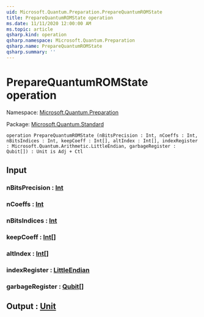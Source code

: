 ```yaml
---
uid: Microsoft.Quantum.Preparation.PrepareQuantumROMState
title: PrepareQuantumROMState operation
ms.date: 11/11/2020 12:00:00 AM
ms.topic: article
qsharp.kind: operation
qsharp.namespace: Microsoft.Quantum.Preparation
qsharp.name: PrepareQuantumROMState
qsharp.summary: ''
---
```


# PrepareQuantumROMState operation

Namespace: [Microsoft.Quantum.Preparation](xref:Microsoft.Quantum.Preparation)

Package: [Microsoft.Quantum.Standard](https://nuget.org/packages/Microsoft.Quantum.Standard)




```qsharp
operation PrepareQuantumROMState (nBitsPrecision : Int, nCoeffs : Int, nBitsIndices : Int, keepCoeff : Int[], altIndex : Int[], indexRegister : Microsoft.Quantum.Arithmetic.LittleEndian, garbageRegister : Qubit[]) : Unit is Adj + Ctl
```


## Input

### nBitsPrecision : [Int](xref:microsoft.quantum.lang-ref.int)




### nCoeffs : [Int](xref:microsoft.quantum.lang-ref.int)




### nBitsIndices : [Int](xref:microsoft.quantum.lang-ref.int)




### keepCoeff : [Int](xref:microsoft.quantum.lang-ref.int)[]




### altIndex : [Int](xref:microsoft.quantum.lang-ref.int)[]




### indexRegister : [LittleEndian](xref:Microsoft.Quantum.Arithmetic.LittleEndian)




### garbageRegister : [Qubit](xref:microsoft.quantum.lang-ref.qubit)[]





## Output : [Unit](xref:microsoft.quantum.lang-ref.unit)

